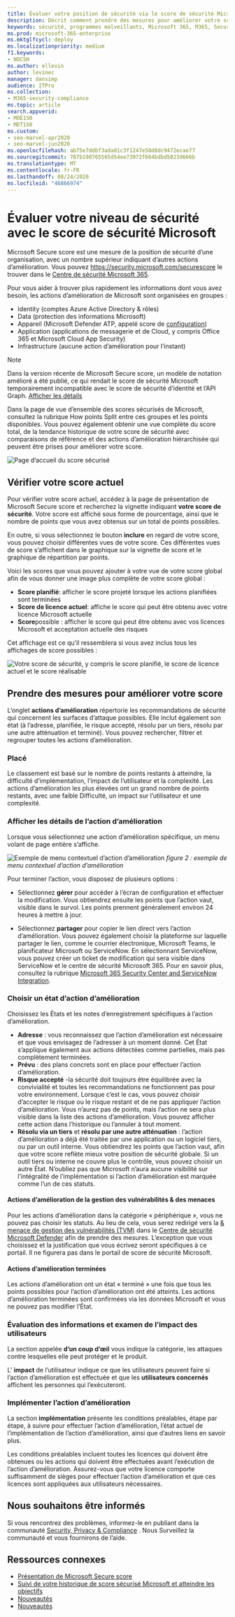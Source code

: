 ```yaml
---
title: Évaluer votre position de sécurité via le score de sécurité Microsoft
description: Décrit comment prendre des mesures pour améliorer votre score de sécurité Microsoft dans le centre de sécurité Microsoft 365.
keywords: sécurité, programmes malveillants, Microsoft 365, M365, Secure score, centre de sécurité, actions d’amélioration
ms.prod: microsoft-365-enterprise
ms.mktglfcycl: deploy
ms.localizationpriority: medium
f1.keywords:
- NOCSH
ms.author: ellevin
author: levinec
manager: dansimp
audience: ITPro
ms.collection:
- M365-security-compliance
ms.topic: article
search.appverid:
- MOE150
- MET150
ms.custom:
- seo-marvel-apr2020
- seo-marvel-jun2020
ms.openlocfilehash: ab75e7ddbf3ada01c3f1247e58d8dc9472ecae77
ms.sourcegitcommit: 787b198765565d54ee73972f664bdbd5023d666b
ms.translationtype: MT
ms.contentlocale: fr-FR
ms.lasthandoff: 08/24/2020
ms.locfileid: "46866974"
---
```

# <a name="assess-your-security-posture-with-microsoft-secure-score"></a>Évaluer votre niveau de sécurité avec le score de sécurité Microsoft

Microsoft Secure score est une mesure de la position de sécurité d’une organisation, avec un nombre supérieur indiquant d’autres actions d’amélioration. Vous pouvez https://security.microsoft.com/securescore le trouver dans le [Centre de sécurité Microsoft 365](overview-security-center.md).

Pour vous aider à trouver plus rapidement les informations dont vous avez besoin, les actions d’amélioration de Microsoft sont organisées en groupes :

* Identity (comptes Azure Active Directory & rôles)
* Data (protection des informations Microsoft)
* Appareil (Microsoft Defender ATP, appelé score de [configuration](https://docs.microsoft.com/windows/security/threat-protection/microsoft-defender-atp/configuration-score))
* Application (applications de messagerie et de Cloud, y compris Office 365 et Microsoft Cloud App Security)
* Infrastructure (aucune action d’amélioration pour l’instant)

>[!NOTE]
>Dans la version récente de Microsoft Secure score, un modèle de notation amélioré a été publié, ce qui rendait le score de sécurité Microsoft temporairement incompatible avec le score de sécurité d’identité et l’API Graph. [Afficher les détails](microsoft-secure-score-whats-new.md)

Dans la page de vue d’ensemble des scores sécurisés de Microsoft, consultez la rubrique How points Split entre ces groupes et les points disponibles. Vous pouvez également obtenir une vue complète du score total, de la tendance historique de votre score de sécurité avec comparaisons de référence et des actions d’amélioration hiérarchisée qui peuvent être prises pour améliorer votre score.

![Page d’accueil du score sécurisé](../../media/secure-score/secure-score-homepage-new.png)

## <a name="check-your-current-score"></a>Vérifier votre score actuel

Pour vérifier votre score actuel, accédez à la page de présentation de Microsoft Secure score et recherchez la vignette indiquant **votre score de sécurité**. Votre score est affiché sous forme de pourcentage, ainsi que le nombre de points que vous avez obtenus sur un total de points possibles.

En outre, si vous sélectionnez le bouton **inclure** en regard de votre score, vous pouvez choisir différentes vues de votre score. Ces différentes vues de score s’affichent dans le graphique sur la vignette de score et le graphique de répartition par points.

Voici les scores que vous pouvez ajouter à votre vue de votre score global afin de vous donner une image plus complète de votre score global :

- **Score planifié**: afficher le score projeté lorsque les actions planifiées sont terminées
- **Score de licence actuel**: affiche le score qui peut être obtenu avec votre licence Microsoft actuelle
- **Score**possible : afficher le score qui peut être obtenu avec vos licences Microsoft et acceptation actuelle des risques

Cet affichage est ce qu’il ressemblera si vous avez inclus tous les affichages de score possibles :

![Votre score de sécurité, y compris le score planifié, le score de licence actuel et le score réalisable](../../media/secure-score/your-secure-score.png)

## <a name="take-action-to-improve-your-score"></a>Prendre des mesures pour améliorer votre score

L’onglet **actions d’amélioration** répertorie les recommandations de sécurité qui concernent les surfaces d’attaque possibles. Elle inclut également son état (à l’adresse, planifiée, le risque accepté, résolu par un tiers, résolu par une autre atténuation et terminé). Vous pouvez rechercher, filtrer et regrouper toutes les actions d’amélioration.  

### <a name="ranking"></a>Placé

Le classement est basé sur le nombre de points restants à atteindre, la difficulté d’implémentation, l’impact de l’utilisateur et la complexité. Les actions d’amélioration les plus élevées ont un grand nombre de points restants, avec une faible Difficulté, un impact sur l’utilisateur et une complexité.

### <a name="view-improvement-action-details"></a>Afficher les détails de l’action d’amélioration

Lorsque vous sélectionnez une action d’amélioration spécifique, un menu volant de page entière s’affiche.  

![Exemple de menu contextuel d’action d’amélioration ](../../media/secure-score/secure-score-improvement-action-details.png)
 *figure 2 : exemple de menu contextuel d’action d’amélioration*

Pour terminer l’action, vous disposez de plusieurs options :

* Sélectionnez **gérer** pour accéder à l’écran de configuration et effectuer la modification. Vous obtiendrez ensuite les points que l’action vaut, visible dans le survol. Les points prennent généralement environ 24 heures à mettre à jour.

* Sélectionnez **partager** pour copier le lien direct vers l’action d’amélioration. Vous pouvez également choisir la plateforme sur laquelle partager le lien, comme le courrier électronique, Microsoft Teams, le planificateur Microsoft ou ServiceNow. En sélectionnant ServiceNow, vous pouvez créer un ticket de modification qui sera visible dans ServiceNow et le centre de sécurité Microsoft 365. Pour en savoir plus, consultez la rubrique [Microsoft 365 Security Center and ServiceNow Integration](tickets-security-center.md).

### <a name="choose-an-improvement-action-status"></a>Choisir un état d’action d’amélioration

Choisissez les États et les notes d’enregistrement spécifiques à l’action d’amélioration.

- **Adresse** : vous reconnaissez que l’action d’amélioration est nécessaire et que vous envisagez de l’adresser à un moment donné. Cet État s’applique également aux actions détectées comme partielles, mais pas complètement terminées.
- **Prévu** : des plans concrets sont en place pour effectuer l’action d’amélioration.
- **Risque accepté** -la sécurité doit toujours être équilibrée avec la convivialité et toutes les recommandations ne fonctionnent pas pour votre environnement. Lorsque c’est le cas, vous pouvez choisir d’accepter le risque ou le risque restant et de ne pas appliquer l’action d’amélioration. Vous n’aurez pas de points, mais l’action ne sera plus visible dans la liste des actions d’amélioration. Vous pouvez afficher cette action dans l’historique ou l’annuler à tout moment.
- **Résolu via un tiers** et **résolu par une autre atténuation** : l’action d’amélioration a déjà été traitée par une application ou un logiciel tiers, ou par un outil interne. Vous obtiendrez les points que l’action vaut, afin que votre score reflète mieux votre position de sécurité globale. Si un outil tiers ou interne ne couvre plus le contrôle, vous pouvez choisir un autre État. N’oubliez pas que Microsoft n’aura aucune visibilité sur l’intégralité de l’implémentation si l’action d’amélioration est marquée comme l’un de ces statuts.

#### <a name="threat--vulnerability-management-improvement-actions"></a>Actions d’amélioration de la gestion des vulnérabilités & des menaces

Pour les actions d’amélioration dans la catégorie « périphérique », vous ne pouvez pas choisir les statuts. Au lieu de cela, vous serez redirigé vers la [& menace de gestion des vulnérabilités (TVM)](https://docs.microsoft.com/windows/security/threat-protection/microsoft-defender-atp/tvm-security-recommendation) dans le [Centre de sécurité Microsoft Defender](https://docs.microsoft.com/windows/security/threat-protection/microsoft-defender-atp/use) afin de prendre des mesures. L’exception que vous choisissez et la justification que vous écrivez seront spécifiques à ce portail. Il ne figurera pas dans le portail de score de sécurité Microsoft.

#### <a name="completed-improvement-actions"></a>Actions d’amélioration terminées

Les actions d’amélioration ont un état « terminé » une fois que tous les points possibles pour l’action d’amélioration ont été atteints. Les actions d’amélioration terminées sont confirmées via les données Microsoft et vous ne pouvez pas modifier l’État.

### <a name="assess-information-and-review-user-impact"></a>Évaluation des informations et examen de l’impact des utilisateurs

La section appelée **d’un coup d’œil** vous indique la catégorie, les attaques contre lesquelles elle peut protéger et le produit.

L' **impact** de l’utilisateur indique ce que les utilisateurs peuvent faire si l’action d’amélioration est effectuée et que les **utilisateurs concernés** affichent les personnes qui l’exécuteront.

### <a name="implement-the-improvement-action"></a>Implémenter l’action d’amélioration

La section **implémentation** présente les conditions préalables, étape par étape, à suivre pour effectuer l’action d’amélioration, l’état actuel de l’implémentation de l’action d’amélioration, ainsi que d’autres liens en savoir plus.

Les conditions préalables incluent toutes les licences qui doivent être obtenues ou les actions qui doivent être effectuées avant l’exécution de l’action d’amélioration. Assurez-vous que votre licence comporte suffisamment de sièges pour effectuer l’action d’amélioration et que ces licences sont appliquées aux utilisateurs nécessaires.  

## <a name="we-want-to-hear-from-you"></a>Nous souhaitons être informés

Si vous rencontrez des problèmes, informez-le en publiant dans la communauté [Security, Privacy & Compliance](https://techcommunity.microsoft.com/t5/Security-Privacy-Compliance/bd-p/security_privacy) . Nous Surveillez la communauté et vous fournirons de l’aide.

## <a name="related-resources"></a>Ressources connexes

- [Présentation de Microsoft Secure score](microsoft-secure-score.md)
- [Suivi de votre historique de score sécurisé Microsoft et atteindre les objectifs](microsoft-secure-score-history-metrics-trends.md)
- [Nouveautés](microsoft-secure-score-whats-coming.md)
- [Nouveautés](microsoft-secure-score-whats-new.md)